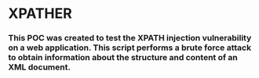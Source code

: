 # XPATHER
### This POC was created to test the XPATH injection vulnerability on a web application. This script performs a brute force attack to obtain information about the structure and content of an XML document.
